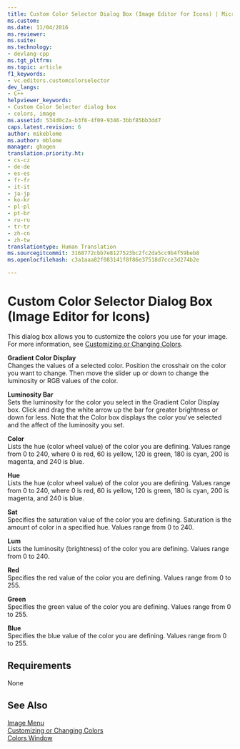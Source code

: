 ```yaml
---
title: Custom Color Selector Dialog Box (Image Editor for Icons) | Microsoft Docs
ms.custom: 
ms.date: 11/04/2016
ms.reviewer: 
ms.suite: 
ms.technology:
- devlang-cpp
ms.tgt_pltfrm: 
ms.topic: article
f1_keywords:
- vc.editors.customcolorselector
dev_langs:
- C++
helpviewer_keywords:
- Custom Color Selector dialog box
- colors, image
ms.assetid: 534d0c2a-b3f6-4f09-9346-3bbf85bb3dd7
caps.latest.revision: 6
author: mikeblome
ms.author: mblome
manager: ghogen
translation.priority.ht:
- cs-cz
- de-de
- es-es
- fr-fr
- it-it
- ja-jp
- ko-kr
- pl-pl
- pt-br
- ru-ru
- tr-tr
- zh-cn
- zh-tw
translationtype: Human Translation
ms.sourcegitcommit: 3168772cbb7e8127523bc2fc2da5cc9b4f59beb8
ms.openlocfilehash: c3a1aaa82f083141f8f86e37518d7cce3d274b2e

---
```

# Custom Color Selector Dialog Box (Image Editor for Icons)
This dialog box allows you to customize the colors you use for your image. For more information, see [Customizing or Changing Colors](../windows/customizing-or-changing-colors-image-editor-for-icons.md).  
  
 **Gradient Color Display**  
 Changes the values of a selected color. Position the crosshair on the color you want to change. Then move the slider up or down to change the luminosity or RGB values of the color.  
  
 **Luminosity Bar**  
 Sets the luminosity for the color you select in the Gradient Color Display box. Click and drag the white arrow up the bar for greater brightness or down for less. Note that the Color box displays the color you've selected and the affect of the luminosity you set.  
  
 **Color**  
 Lists the hue (color wheel value) of the color you are defining. Values range from 0 to 240, where 0 is red, 60 is yellow, 120 is green, 180 is cyan, 200 is magenta, and 240 is blue.  
  
 **Hue**  
 Lists the hue (color wheel value) of the color you are defining. Values range from 0 to 240, where 0 is red, 60 is yellow, 120 is green, 180 is cyan, 200 is magenta, and 240 is blue.  
  
 **Sat**  
 Specifies the saturation value of the color you are defining. Saturation is the amount of color in a specified hue. Values range from 0 to 240.  
  
 **Lum**  
 Lists the luminosity (brightness) of the color you are defining. Values range from 0 to 240.  
  
 **Red**  
 Specifies the red value of the color you are defining. Values range from 0 to 255.  
  
 **Green**  
 Specifies the green value of the color you are defining. Values range from 0 to 255.  
  
 **Blue**  
 Specifies the blue value of the color you are defining. Values range from 0 to 255.  
  
## Requirements  
 None  
  
## See Also  
 [Image Menu](../mfc/image-menu-image-editor-for-icons.md)   
 [Customizing or Changing Colors](../windows/customizing-or-changing-colors-image-editor-for-icons.md)   
 [Colors Window](../windows/colors-window-image-editor-for-icons.md)


<!--HONumber=Jan17_HO1-->


